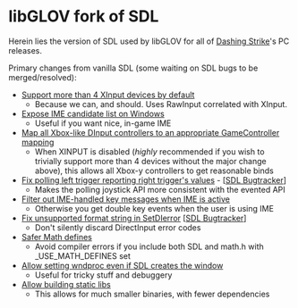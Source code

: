 libGLOV fork of SDL
========================

Herein lies the version of SDL used by libGLOV for all of [Dashing Strike](http://www.dashingstrike.com)'s PC releases.

Primary changes from vanilla SDL (some waiting on SDL bugs to be merged/resolved):
* [Support more than 4 XInput devices by default](https://github.com/spurious/SDL/compare/9675b51...Jimbly:updates2)
  * Because we can, and should.  Uses RawInput correlated with XInput.
* [Expose IME candidate list on Windows](https://github.com/Jimbly/SDL/commit/2c5c6824a5d9717dff080e4926a36580a4136aa8)
  * Useful if you want nice, in-game IME
* [Map all Xbox-like DInput controllers to an appropriate GameController mapping](https://github.com/Jimbly/SDL/commit/6808b6f33a41e45927efbbce6ad90837378138aa)
  * When XINPUT is disabled (*highly* recommended if you wish to trivially support more than 4 devices without the major change above), this allows all Xbox-y controllers to get reasonable binds
* [Fix polling left trigger reporting right trigger's values](https://github.com/Jimbly/SDL/commit/5d8ec3cc2a36b4a8336e484f61bedb1e9599b366) - [[SDL Bugtracker](https://bugzilla.libsdl.org/show_bug.cgi?id=4547)]
  * Makes the polling joystick API more consistent with the evented API
* [Filter out IME-handled key messages when IME is active](https://github.com/Jimbly/SDL/commit/2d9ba13ce1f3e91a8afac42f074bdb5bc7f7e222)
  * Otherwise you get double key events when the user is using IME
* [Fix unsupported format string in SetDIerror](https://github.com/Jimbly/SDL/commit/76fe4910590a2fe1d3ea4d78bb090c785b0bc32c) [[SDL Bugtracker](https://bugzilla.libsdl.org/show_bug.cgi?id=4548)]
  * Don't silently discard DirectInput error codes
* [Safer Math defines](https://github.com/Jimbly/SDL/commit/2e42806dbca55a22b5b15a4a5becc779f2118735)
  * Avoid compiler errors if you include both SDL and math.h with _USE_MATH_DEFINES set
* [Allow setting wndproc even if SDL creates the window](https://github.com/Jimbly/SDL/commit/a28601f1075b1a3b79a757baef755bc17367a8ed)
  * Useful for tricky stuff and debuggery
* [Allow building static libs](https://github.com/Jimbly/SDL/commit/cd35fe34d8f3aba726de37b445f3c0a55a68e4a5)
  * This allows for much smaller binaries, with fewer dependencies
